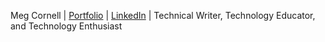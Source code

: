 Meg Cornell | [Portfolio](https://mmcportfolio.s3.ca-central-1.amazonaws.com/index.html) | [LinkedIn](https://www.linkedin.com/in/mcornell-663/) |  Technical Writer, Technology Educator, and Technology Enthusiast